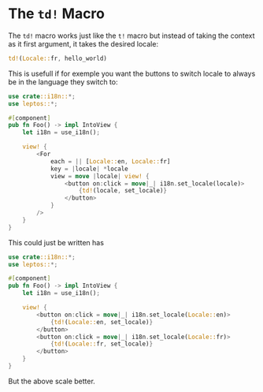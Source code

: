 # The `td!` Macro

The `td!` macro works just like the `t!` macro but instead of taking the context as it first argument, it takes the desired locale:

```rust
td!(Locale::fr, hello_world)
```

This is usefull if for exemple you want the buttons to switch locale to always be in the language they switch to:

```rust
use crate::i18n::*;
use leptos::*;

#[component]
pub fn Foo() -> impl IntoView {
    let i18n = use_i18n();

    view! {
        <For
            each = || [Locale::en, Locale::fr]
            key = |locale| *locale
            view = move |locale| view! {
                <button on:click = move|_| i18n.set_locale(locale)>
                    {td!(locale, set_locale)}
                </button>
            }
        />
    }
}
```

This could just be written has

```rust
use crate::i18n::*;
use leptos::*;

#[component]
pub fn Foo() -> impl IntoView {
    let i18n = use_i18n();

    view! {
        <button on:click = move|_| i18n.set_locale(Locale::en)>
            {td!(Locale::en, set_locale)}
        </button>
        <button on:click = move|_| i18n.set_locale(Locale::fr)>
            {td!(Locale::fr, set_locale)}
        </button>
    }
}
```

But the above scale better.
